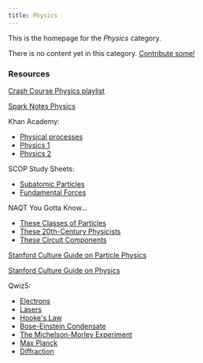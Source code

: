```yaml
---
title: Physics
---
```


This is the homepage for the *Physics* category.

There is no content yet in this category. [Contribute some!](/contribute/index.html)

### Resources

[Crash Course Physics playlist](https://www.youtube.com/watch?v=OoO5d5P0Jn4&list=PL8dPuuaLjXtN0ge7yDk_UA0ldZJdhwkoV)

[Spark Notes Physics](https://www.sparknotes.com/physics/)

Khan Academy:

- [Physical processes](https://www.khanacademy.org/test-prep/mcat/physical-processes)
- [Physics 1](https://www.khanacademy.org/science/ap-college-physics-1)
- [Physics 2](https://www.khanacademy.org/science/ap-physics-2)

SCOP Study Sheets:

- [Subatomic Particles](http://scop-qb.org/wp-content/uploads/2016/09/SCOP-Subatomic-Particles.pdf)
- [Fundamental Forces](http://scop-qb.org/wp-content/uploads/Fundamental-Forces-Cheat-Sheet.pdf)

NAQT You Gotta Know...

- [These Classes of Particles](https://www.naqt.com/you-gotta-know/classes-of-particles.html)
- [These 20th-Century Physicists](https://www.naqt.com/you-gotta-know/20th-century-physicists.html)
- [These Circuit Components](https://www.naqt.com/you-gotta-know/circuit-components.html)

[Stanford Culture Guide on Particle Physics](https://ai.stanford.edu/~csewell/culture/particles.htm)

[Stanford Culture Guide on Physics](https://ai.stanford.edu/~csewell/culture/physics.htm)

Qwiz5:

- [Electrons](https://www.qwizbowl.com/post/qwiz5-quizbowl-electrons)
- [Lasers](https://www.qwizbowl.com/post/qwiz5-quizbowl-lasers)
- [Hooke's Law](https://www.qwizbowl.com/post/qwiz5-quizbowl-hooke)
- [Bose-Einstein Condensate](https://www.qwizbowl.com/post/qwiz5-quizbowl-bec)
- [The Michelson-Morley Experiment](https://www.qwizbowl.com/post/qwiz5-quizbowl-michelsonmorley)
- [Max Planck](https://www.qwizbowl.com/post/qwiz5-quizbowl-planck)
- [Diffraction](https://www.qwizbowl.com/post/qwiz5-quizbowl-diffraction)
